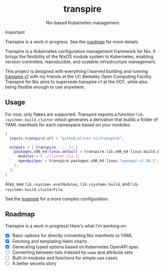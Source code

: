 <div align="center">

# transpire

Nix-based Kubernetes management

</div>

> [!IMPORTANT]  
> Transpire is a work in progress. See the [roadmap](#roadmap) for more details.

Transpire is a Kubernetes configuration management framework for Nix. It brings the flexibility of the NixOS module system to Kubernetes, enabling version-controlled, reproducible, and scalable infrastructure management.

This project is designed with everything I learned building and running [transpire v1](https://github.com/ocf/transpire) with my friends at the UC Berkeley Open Computing Facility. Transpire for Nix aims to supersede transpire v1 at the OCF, while also being flexible enough to use anywhere.

## Usage

For now, only flakes are supported. Transpire exports a function `lib.<system>.build.cluster` which generates a derivation that builds a folder of YAML manifests for each namespace based on your modules:

```nix
{
  inputs.transpire.url = "github:oliver-ni/transpire";

  outputs = { transpire, ... }: {
    packages.x86_64-linux.default = transpire.lib.x86_64-linux.build.cluster {
      modules = [ ./cluster.nix ];
      openApiSpec = transpire.packages.x86_64-linux."openapi-v1.30.1";
    };
  };
}
```

Also, see `lib.<system>.evalModules`, `lib.<system>.build`, and `lib.<system>.build.clusterFile`.

See the [example](./example/) for a more complex configuration.

## Roadmap

Transpire is a work in progress! Here's what I'm working on:

- [x] Basic options for directly converting Nix manifests to YAML
- [x] Fetching and templating Helm charts
- [x] Generating typed options based on Kubernetes OpenAPI spec
- [ ] Converting between lists indexed by `name` and attribute sets
- [ ] Built-in modules and functions for simple use cases
- [ ] A better secrets story
